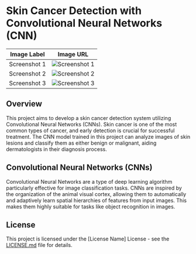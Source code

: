 # Skin Cancer Detection with Convolutional Neural Networks (CNN)

| Image Label                                  | Image URL                                    |
|----------------------------------------------|----------------------------------------------|
| Screenshot 1                                 | ![Screenshot 1](https://github.com/shuklaritvik06/skin-cancer-detection-assignment/assets/72812470/ada4a0dd-172f-4873-a4d8-de52724f232c) |
| Screenshot 2                                 | ![Screenshot 2](https://github.com/shuklaritvik06/skin-cancer-detection-assignment/assets/72812470/c4da50f4-c778-40d8-a356-3db9f7269893) |
| Screenshot 3                                 | ![Screenshot 3](https://github.com/shuklaritvik06/skin-cancer-detection-assignment/assets/72812470/139bc917-70bb-4748-a53f-92fdcb0404d9) |

## Overview
This project aims to develop a skin cancer detection system utilizing Convolutional Neural Networks (CNNs). Skin cancer is one of the most common types of cancer, and early detection is crucial for successful treatment. The CNN model trained in this project can analyze images of skin lesions and classify them as either benign or malignant, aiding dermatologists in their diagnosis process.

## Convolutional Neural Networks (CNNs)
Convolutional Neural Networks are a type of deep learning algorithm particularly effective for image classification tasks. CNNs are inspired by the organization of the animal visual cortex, allowing them to automatically and adaptively learn spatial hierarchies of features from input images. This makes them highly suitable for tasks like object recognition in images.

## License
This project is licensed under the [License Name] License - see the [LICENSE.md](LICENSE.md) file for details.
